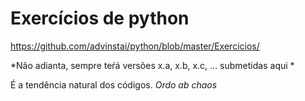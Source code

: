 # Exercícios de python

https://github.com/advinstai/python/blob/master/Exercicios/

*Não adianta, sempre teŕá versões x.a, x.b, x.c, ... submetidas aqui *

É a tendência natural dos códigos. _Ordo ab chaos_
